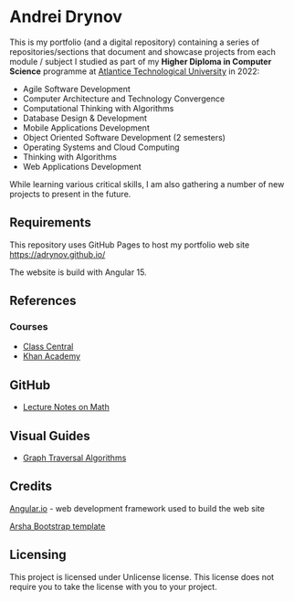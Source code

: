 # Andrei Drynov

This is my portfolio (and a digital repository) containing a series of repositories/sections that document and showcase projects from each module / subject I studied as part of my **Higher Diploma in Computer Science** programme at [Atlantice Technological University](https://www.atu.ie/) in 2022:

- Agile Software Development
- Computer Architecture and Technology Convergence
- Computational Thinking with Algorithms
- Database Design & Development
- Mobile Applications Development
- Object Oriented Software Development (2 semesters)
- Operating Systems and Cloud Computing
- Thinking with Algorithms
- Web Applications Development

While learning various critical skills, I am also gathering a number of new projects to present in the future.

## Requirements 

This repository uses GitHub Pages to host my portfolio web site https://adrynov.github.io/

The website is build with Angular 15.

## References


### Courses

- [Class Central](https://www.classcentral.com/subject/programming-and-software-development?free=true)
- [Khan Academy](https://www.khanacademy.org/computing/computer-science/algorithms)


## GitHub

- [Lecture Notes on Math](https://github.com/rossant/awesome-math)

## Visual Guides

- [Graph Traversal Algorithms](https://workshape.github.io/visual-graph-algorithms/)

## Credits

[Angular.io](https://angular.io/) - web development framework used to build the web site

[Arsha Bootstrap template](https://bootstrapmade.com/arsha-free-bootstrap-html-template-corporate/)

## Licensing

This project is licensed under Unlicense license. This license does not require you to take the license with you to your project.